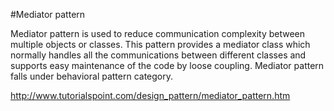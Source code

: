 #Mediator pattern

Mediator pattern is used to reduce communication complexity between multiple objects or classes. This pattern provides a mediator class which normally handles all the communications between different classes and supports easy maintenance of the code by loose coupling. Mediator pattern falls under behavioral pattern category.

http://www.tutorialspoint.com/design_pattern/mediator_pattern.htm